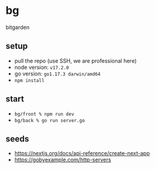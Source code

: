 # bg
bitgarden

## setup
- pull the repo (use SSH, we are professional here)
- node version: `v17.2.0`
- go version: `go1.17.3 darwin/amd64`
- `npm install`

## start
- `bg/front % npm run dev`
- `bg/back % go run server.go`

## seeds
- https://nextjs.org/docs/api-reference/create-next-app
- https://gobyexample.com/http-servers